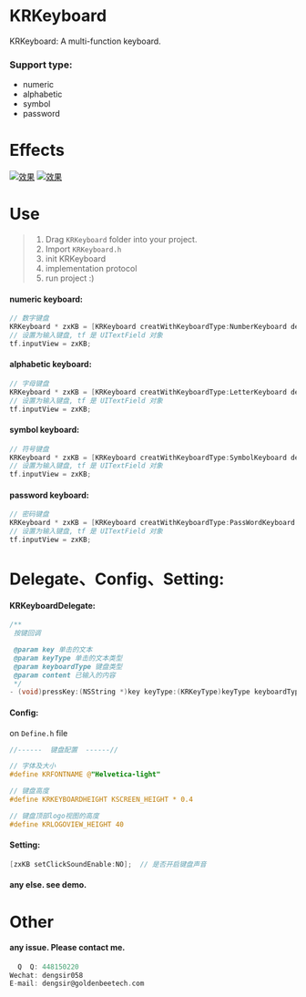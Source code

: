 # KRKeyboard

KRKeyboard: A multi-function keyboard.

### Support type:

* numeric 
* alphabetic 
* symbol 
* password

# Effects

[![效果](https://github.com/DengKaiRong/KRKeyboard/blob/master/krkeyboard1.gif)](https://github.com/DengKaiRong/KRKeyboard/blob/master/krkeyboard1.gif)
[![效果](https://github.com/DengKaiRong/KRKeyboard/blob/master/krkeyboard2.gif)](https://github.com/DengKaiRong/KRKeyboard/blob/master/krkeyboard2.gif)

# Use

> 1. Drag `KRKeyboard` folder into your project.
> 2. Import `KRKeyboard.h`
> 3. init KRKeyboard
> 4. implementation protocol
> 5. run project :)

####  numeric keyboard:

```objective-c
// 数字键盘
KRKeyboard * zxKB = [KRKeyboard creatWithKeyboardType:NumberKeyboard delegateTarget:self];
// 设置为输入键盘, tf 是 UITextField 对象
tf.inputView = zxKB;
```

####  alphabetic keyboard:

```objective-c
// 字母键盘
KRKeyboard * zxKB = [KRKeyboard creatWithKeyboardType:LetterKeyboard delegateTarget:self];
// 设置为输入键盘, tf 是 UITextField 对象
tf.inputView = zxKB;
```

####  symbol keyboard:

```objective-c
// 符号键盘
KRKeyboard * zxKB = [KRKeyboard creatWithKeyboardType:SymbolKeyboard delegateTarget:self];
// 设置为输入键盘, tf 是 UITextField 对象
tf.inputView = zxKB;
```

####  password keyboard:

```objective-c
// 密码键盘
KRKeyboard * zxKB = [KRKeyboard creatWithKeyboardType:PassWordKeyboard delegateTarget:self];
// 设置为输入键盘, tf 是 UITextField 对象
tf.inputView = zxKB;
```

# Delegate、Config、Setting:

#### KRKeyboardDelegate:

```objective-c
/**
 按键回调

 @param key 单击的文本
 @param keyType 单击的文本类型
 @param keyboardType 键盘类型
 @param content 已输入的内容
 */
- (void)pressKey:(NSString *)key keyType:(KRKeyType)keyType keyboardType:(KRKeyboardType)keyboardType content:(NSString *)content;
```

#### Config:

on `Define.h` file

```objective-c
//------  键盘配置  ------//

// 字体及大小
#define KRFONTNAME @"Helvetica-light"

// 键盘高度
#define KRKEYBOARDHEIGHT KSCREEN_HEIGHT * 0.4

// 键盘顶部logo视图的高度
#define KRLOGOVIEW_HEIGHT 40
```

#### Setting:

```objective-c
[zxKB setClickSoundEnable:NO];  // 是否开启键盘声音
```

#### any else. see demo.

# Other

#### any issue. Please contact me.

 ```    c
   Q  Q: 448150220
Wechat: dengsir058
E-mail: dengsir@goldenbeetech.com
 ```